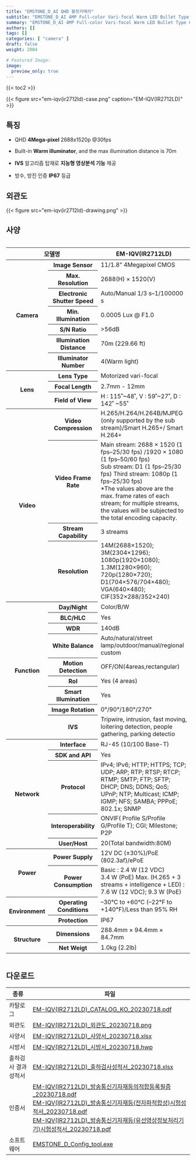 ```yaml
---
title: "EMSTONE_D_AI QHD 블릿카메라"
subtitle: "EMSTONE_D_AI 4MP Full-color Vari-focal Warm LED Bullet Type Camera"
summary: "EMSTONE_D_AI 4MP Full-color Vari-focal Warm LED Bullet Type Camera"
authors: []
tags: []
categories: [ "camera" ]
draft: false
weight: 2004

# Featured Image:
image:
  preview_only: true
---
```


{{< toc2 >}}

<div class="container">
<div class="row justify-content-center align-items-center">
<div class="col-sm-6">

{{< figure src="em-iqv(ir2712ld)-case.png" caption="EM-IQV(IR2712LD)" >}}

</div>
</div>
</div>

<div class="container">
<div class="row justify-content-center">
<div class="col-sm-6 pl-0">

## 특징

- QHD **4Mega-pixel** 2688x1520p @30fps
- Built-in **Warm illuminator**, and the max illumination distance is 70m
- **IVS** 알고리즘 탑재로 **지능형 영상분석 기능** 제공

- 방수, 방진 인증 **IP67** 등급


</div>
<div class="col-sm-6 pl-0">

## 외관도

{{< figure src="em-iqv(ir2712ld)-drawing.png" >}}

</div>
</div>
</div>

## 사양

<div style="overflow-x: auto">
<table class="spec">
<thead>
<tr>
<th colspan="2">모델명</th>
<th>EM-IQV(IR2712LD)</th>
</tr>
</thead>
<tbody>
<tr>
<th rowspan="7">Camera</th>
<th>Image Sensor</th>
<td>11/1.8” 4Megapixel CMOS</td>
</tr>
<tr>
<th>Max. Resolution</th>
<td>2688(H) × 1520(V)</td>
</tr>
<tr>
<th>Electronic Shutter Speed</th>
<td>Auto/Manual 1/3 s–1/100000 s</td>
</tr>
<tr>
<th>Min. Illumination</th>
<td>0.0005 Lux @ F1.0</td>
</tr>
<tr>
<th>S/N Ratio</th>
<td>>56dB</td>
</tr>
<tr>
<th>Illumination Distance</th>
<td>70m (229.66 ft)</td>
</tr>
<tr>
<th>Illuminator Number</th>
<td>4(Warm light)</td>
</tr>
<tr>
<th rowspan="3">Lens</th>
<th>Lens Type</th>
<td>Motorized vari-focal</td>
</tr>
<tr>
<th>Focal Length</th>
<td>2.7mm - 12mm</td>
</tr>
<tr>
<th>Field of View</th>
<td>H : 115˚~48˚, V : 59˚~27˚, D : 142˚ ~55˚</td>
</tr>
<tr>
<th rowspan="4">Video</th>
<th>Video Compression</th>
<td>H.265/H.264/H.264B/MJPEG (only supported by the sub stream)/Smart H.265+/ Smart H.264+</td>
</tr>
<tr>
<th>Video Frame Rate</th>
<td>Main stream: 2688 × 1520 (1 fps–25/30 fps) /1920 × 1080 (1 fps–50/60 fps)<br>
Sub stream: D1 (1 fps–25/30 fps) Third stream: 1080p (1 fps–25/30 fps)<br>
*The values above are the max. frame rates of each stream; for multiple streams, the values will be subjected to the total encoding capacity.</td>
</tr>
<tr>
<th>Stream Capability</th>
<td>3 streams</td>
</tr>
<tr>
<th>Resolution</th>
<td>14M(2688×1520); 3M(2304×1296); 1080p(1920×1080); 1.3M(1280×960); 720p(1280×720); D1(704×576/704×480); VGA(640×480); CIF(352×288/352×240)</td>
</tr>
<th rowspan="9">Function</th>
<th>Day/Night</th>
<td>Color/B/W</td>
</tr>
<tr>
<th>BLC/HLC</th>
<td>Yes</td>
</tr>
<tr>
<th>WDR</th>
<td>140dB</td>
</tr>
<tr>
<th>White Balance</th>
<td>Auto/natural/street lamp/outdoor/manual/regional custom</td>
</tr>
<tr>
<th>Motion Detection</th>
<td>OFF/ON(4areas,rectangular)</td>
</tr>
<tr>
<th>RoI</th>
<td>Yes (4 areas)</td>
</tr>
<tr>
<th>Smart Illumination</th>
<td>Yes</td>
</tr>
<tr>
<th>Image Rotation</th>
<td>0°/90°/180°/270°</td>
</tr>
<tr>
<th>IVS</th>
<td>Tripwire, intrusion, fast moving, loitering detection, people gathering, parking detectio</td>
</tr>
<tr>
<th rowspan="5">Network</th>
<th>Interface</th>
<td>RJ-45 (10/100 Base-T)</td>
</tr>
<tr>
<th>SDK and API</th>
<td>Yes</td>
</tr>
<tr>
<th>Protocol</th>
<td>IPv4; IPv6; HTTP; HTTPS; TCP; UDP; ARP; RTP; RTSP; RTCP; RTMP; SMTP; FTP; SFTP; DHCP; DNS; DDNS; QoS; UPnP; NTP; Multicast; ICMP; IGMP; NFS; SAMBA; PPPoE; 802.1x; SNMP</td>
</tr>
<tr>
<th>Interoperability</th>
<td>ONVIF( Profile S/Profile G/Profile T); CGI; Milestone; P2P</td>
</tr>
<tr>
<th>User/Host</th>
<td>20(Total bandwidth:80M)</td>
</tr>
<th rowspan="2">Power</th>
<th>Power Supply</th>
<td>12V DC (±30%)/PoE (802.3af)/ePoE</td>
</tr>
<tr>
<th>Power Consumption</th>
<td>Basic : 2.4 W (12 VDC)<br>3.4 W (PoE) Max. (H.265 + 3 streams + intelligence + LED) : 7.6 W (12 VDC); 9.3 W (PoE)</td>
</tr>
<th rowspan="2">Environment</th>
<th>Operating Conditions</th>
<td>–30°C to +60°C (–22°F to +140°F)/Less than 95% RH</td>
</tr>
<tr>
<th>Protection</th>
<td>IP67</td>
</tr>
<th rowspan="2">Structure</th>
<th>Dimensions</th>
<td>288.4mm × 94.4mm × 84.7mm</td>
</tr>
<tr>
<th>Net Weigt</th>
<td>1.0kg (2.2lb)</td>
</tr>
</tbody>
</table>
</div>

## 다운로드

종류 | 파일
---- | ----
카탈로그 | [EM-IQV(IR2712LD)_CATALOG_KO_20230718.pdf](https://www.emstone.com/data/sales/ko/EM-IQV(IR2712LD)_CATALOG_KO_20230718.pdf)
외관도 | [EM-IQV(IR2712LD)_외관도_20230718.png](https://www.emstone.com/data/sales/ko/EM-IQV(IR2712LD)_외관도_20230718.png)
사양서 | [EM-IQV(IR2712LD)_사양서_20230718.xlsx](https://www.emstone.com/data/sales/ko/EM-IQV(IR2712LD)_사양서_20230718.xlsx)
시방서 | [EM-IQV(IR2712LD)_시방서_20230718.hwp](https://www.emstone.com/data/sales/ko/EM-IQV(IR2712LD)_시방서_20230718.hwp)
출하검사 결과 성적서 | [EM-IQV(IR2712LD)_출하검사성적서_20230718.xlsx](https://www.emstone.com/data/sales/ko/EM-IQV(IR2712LD)_출하검사성적서_20230718.xlsx)
인증서 | [EM-IQV(IR2712LD)_방송통신기자재등의적합등록필증_20230718.pdf](https://www.emstone.com/data/sales/ko/EM-IQV(IR2712LD)_방송통신기자재등의적합등록필증_20230718.pdf)<br>[EM-IQV(IR2712LD)_방송통신기자재등(전자파적합성)시험성적서_20230718.pdf](https://www.emstone.com/data/sales/ko/EM-IQV(IR2712LD)_방송통신기자재등(전자파적합성)시험성적서_20230718.pdf)<br>[EM-IQV(IR2712LD)_방송통신기자재등(유선영상정보처리기기)시험성적서_20230718.pdf](https://www.emstone.com/data/sales/ko/EM-IQV(IR2712LD)_방송통신기자재등(유선영상정보처리기기)시험성적서_20230718.pdf)
소프트웨어 | [EMSTONE_D_Config_tool.exe](https://www.emstone.com/data/sales/ko/EMSTONE_D_Config_tool.exe)